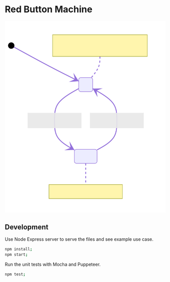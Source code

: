 # Red Button Machine

<!--
See notes in src/red-button-machine.mmd source file for diagram.svg.
-->

![Generated State Diagram](diagram.svg)

## Development

Use Node Express server to serve the files and see example use case.

```bash
npm install;
npm start;
```

Run the unit tests with Mocha and Puppeteer.

```bash
npm test;
```
